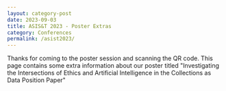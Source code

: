 ```yaml
---
layout: category-post
date: 2023-09-03
title: ASIS&T 2023 - Poster Extras
category: Conferences
permalink: /asist2023/
---
```


Thanks for coming to the poster session and scanning the QR code. This page contains some extra information about our poster titled "Investigating the Intersections of Ethics and Artificial Intelligence in the Collections as Data Position Paper"
